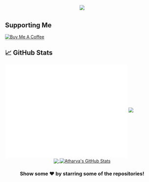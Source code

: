 <h1 align="center">
  <a href="https://git.io/typing-svg">
    <img src="https://readme-typing-svg.herokuapp.com?color=%2340A597&size=30&width=800&lines=Hello!+I+am+Atharva+Pandey;Visit+my+blog+on+www.Tech-Rituals.cf;Show+me+some+love+by+HEARTING!+the+repos;text+khattam+chalo+niklo+yaha+se">
  </a>
</h1>

## Supporting Me

<a href="https://www.buymeacoffee.com/finitecode" target="_blank"><img src="https://www.buymeacoffee.com/assets/img/custom_images/orange_img.png" alt="Buy Me A Coffee" style="height: 41px !important;width: 174px !important;box-shadow: 0px 3px 2px 0px rgba(190, 190, 190, 0.5) !important;-webkit-box-shadow: 0px 3px 2px 0px rgba(190, 190, 190, 0.5) !important;" ></a>

## &#x1f4c8; GitHub Stats

<img align="center" src="/github-metrics.svg" alt="Metrics" width="400">
<img src="https://github-profile-trophy.vercel.app/?username=sudo-atharva&theme=nord&no-frame=true&margin-w=10&column=7"/>
<div align="center">

<a href="https://github.com/sudo-Atharva/sudo-Atharva">
  <img align="center" src="https://github-readme-stats.vercel.app/api/top-langs/?username=sudo-Atharva&hide=java,html&title_color=ffffff&text_color=c9cacc&icon_color=2bbc8a&bg_color=1d1f21" />
</a>
<a href="https://github.com/sudo-Atharva/sudo-Atharva">
  <img align="center" src="https://github-readme-stats.vercel.app/api?username=sudo-Atharva&show_icons=true&line_height=27&count_private=true&title_color=ffffff&text_color=c9cacc&icon_color=2bbc8a&bg_color=1d1f21" alt="Atharva's GitHub Stats"/>
</a>

<h3> Show some ❤️ by starring some of the repositories! </h3>

</div>
